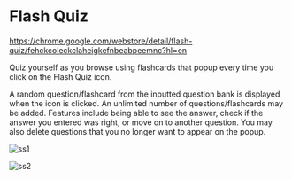 # Flash Quiz

https://chrome.google.com/webstore/detail/flash-quiz/fehckcoleckclaheigkefnbeabpeemnc?hl=en

Quiz yourself as you browse using flashcards that popup every time you click on the Flash Quiz icon.
<p>
A random question/flashcard from the inputted question bank is displayed when the icon is clicked. An unlimited number of questions/flashcards may be added. Features include being able to see the answer, check if the answer you entered was right, or move on to another question. You may also delete questions that you no longer want to appear on the popup.
</p>

![ss1](https://github.com/harshithadurai/flash-quiz/assets/76853136/ea31c9e1-048e-4d1e-b603-247084934016)

![ss2](https://github.com/harshithadurai/flash-quiz/assets/76853136/fc9fce76-9739-4984-8faa-3d1283565201)
